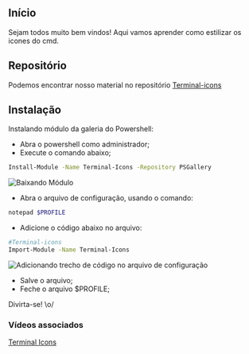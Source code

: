 ## Início
Sejam  todos muito bem vindos!
Aqui vamos aprender como estilizar os icones do cmd.

## Repositório
Podemos encontrar nosso material no repositório [Terminal-icons](https://github.com/devblackops/Terminal-Icons)

## Instalação
Instalando módulo da galeria do Powershell:
- Abra o powershell como administrador;
- Execute o comando abaixo;

```bash
Install-Module -Name Terminal-Icons -Repository PSGallery
```
![Baixando Módulo](./imagens/Icons/1_baixando_modulo_terminal_icons.png)

- Abra o arquivo de configuração, usando o comando:
```bash
notepad $PROFILE
```
- Adicione o código abaixo no arquivo:
```bash
#Terminal-icons
Import-Module -Name Terminal-Icons
```
![Adicionando trecho de código no arquivo de configuração](./imagens/Icons/2_adicionandoCodigoAoArquivo.png)
- Salve o arquivo;
- Feche o arquivo $PROFILE;

Divirta-se! \o/

### Vídeos associados
[Terminal Icons](https://www.youtube.com/watch?v=84e2R5nMLo8)

